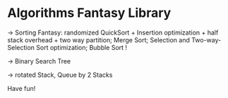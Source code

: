 Algorithms Fantasy Library 
==========

-> Sorting Fantasy: randomized QuickSort + Insertion optimization + half stack overhead + two way partition; Merge Sort; Selection and Two-way-Selection Sort optimization; Bubble Sort !

-> Binary Search Tree

-> rotated Stack, Queue by 2 Stacks

Have fun! 
